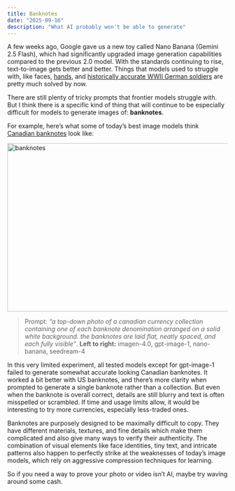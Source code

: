 ```yaml
---
title: Banknotes
date: "2025-09-16"
description: "What AI probably won't be able to generate"
---
```


A few weeks ago, Google gave us a new toy called Nano Banana (Gemini 2.5 Flash), which had significantly upgraded image generation capabilities compared to the previous 2.0 model. With the standards continuing to rise, text-to-image gets better and better. Things that models used to struggle with, like faces, [hands](https://www.reddit.com/r/StableDiffusion/comments/12c44g7/why_ai_art_struggles_with_hands/), and [historically accurate WWII German soldiers](https://www.nytimes.com/2024/02/22/technology/google-gemini-german-uniforms.html) are pretty much solved by now.

There are still plenty of tricky prompts that frontier models struggle with. But I think there is a specific kind of thing that will continue to be especially difficult for models to generate images of: **banknotes**. 

For example, here’s what some of today’s best image models think [Canadian banknotes](https://en.wikipedia.org/wiki/Banknotes_of_the_Canadian_dollar) look like:

<img width="1408" height="384" alt="banknotes" src="https://github.com/user-attachments/assets/32ca0453-9b5c-4e57-a367-5f0d614ba613" />

> Prompt: _“a top-down photo of a canadian currency collection containing one of each banknote denomination arranged on a solid white background. the banknotes are laid flat, neatly spaced, and each fully visible”_. **Left to right:** imagen-4.0, gpt-image-1, nano-banana, seedream-4

In this very limited experiment, all tested models except for gpt-image-1 failed to generate somewhat accurate looking Canadian banknotes. It worked a bit better with US banknotes, and there’s more clarity when prompted to generate a single banknote rather than a collection. But even when the banknote is overall correct, details are still blurry and text is often misspelled or scrambled. If time and usage limits allow, it would be interesting to try more currencies, especially less-traded ones.

Banknotes are purposely designed to be maximally difficult to copy. They have different materials, textures, and fine details which make them complicated and also give many ways to verify their authenticity. The combination of visual elements like face identities, tiny text, and intricate patterns also happen to perfectly strike at the weaknesses of today’s image models, which rely on aggressive compression techniques for learning.

So if you need a way to prove your photo or video isn’t AI, maybe try waving around some cash.
